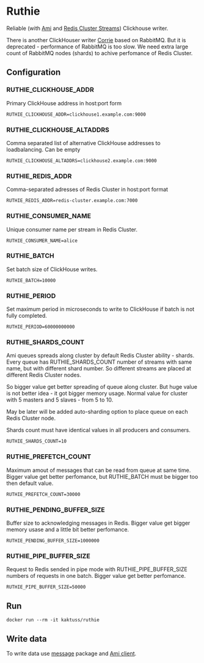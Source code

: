 # Ruthie

Reliable (with [Ami](https://github.com/kak-tus/ami) and [Redis Cluster Streams](https://redis.io/topics/streams-intro)) Clickhouse writer.

There is another ClickHouser writer [Corrie](https://github.com/kak-tus/corrie) based on RabbitMQ. But it is deprecated - performance of RabbitMQ is too slow. We need extra large count of RabbitMQ nodes (shards) to achive perfomance of Redis Cluster.

## Configuration

### RUTHIE_CLICKHOUSE_ADDR

Primary ClickHouse address in host:port form

```
RUTHIE_CLICKHOUSE_ADDR=clickhouse1.example.com:9000
```

### RUTHIE_CLICKHOUSE_ALTADDRS

Comma separated list of alternative ClickHouse addresses to loadbalancing. Can be empty

```
RUTHIE_CLICKHOUSE_ALTADDRS=clickhouse2.example.com:9000
```

### RUTHIE_REDIS_ADDR

Comma-separated adresses of Redis Cluster in host:port format

```
RUTHIE_REDIS_ADDR=redis-cluster.example.com:7000
```

### RUTHIE_CONSUMER_NAME

Unique consumer name per stream in Redis Cluster.

```
RUTHIE_CONSUMER_NAME=alice
```

### RUTHIE_BATCH

Set batch size of ClickHouse writes.

```
RUTHIE_BATCH=10000
```

### RUTHIE_PERIOD

Set maximum period in microseconds to write to ClickHouse if batch is not fully completed.

```
RUTHIE_PERIOD=60000000000
```

### RUTHIE_SHARDS_COUNT

Ami queues spreads along cluster by default Redis Cluster ability - shards. Every queue has RUTHIE_SHARDS_COUNT number of streams with same name, but with different shard number. So different streams are placed at different Redis Cluster nodes.

So bigger value get better spreading of queue along cluster. But huge value is not better idea - it got bigger memory usage. Normal value for cluster with 5 masters and 5 slaves - from 5 to 10.

May be later will be added auto-sharding option to place queue on each Redis Cluster node.

Shards count must have identical values in all producers and consumers.

```
RUTHIE_SHARDS_COUNT=10
```

### RUTHIE_PREFETCH_COUNT

Maximum amout of messages that can be read from queue at same time. Bigger value get better perfomance, but RUTHIE_BATCH must be bigger too then default value.

```
RUTHIE_PREFETCH_COUNT=30000
```

### RUTHIE_PENDING_BUFFER_SIZE

Buffer size to acknowledging messages in Redis. Bigger value get bigger memory usase and a little bit better perfomance.

```
RUTHIE_PENDING_BUFFER_SIZE=1000000
```

### RUTHIE_PIPE_BUFFER_SIZE

Request to Redis sended in pipe mode with RUTHIE_PIPE_BUFFER_SIZE numbers of requests in one batch. Bigger value get better perfomance.

```
RUTHIE_PIPE_BUFFER_SIZE=50000
```

## Run

```
docker run --rm -it kaktuss/ruthie
```

## Write data

To write data use [message](https://godoc.org/github.com/kak-tus/ruthie/message) package and [Ami client](https://github.com/kak-tus/ami).
